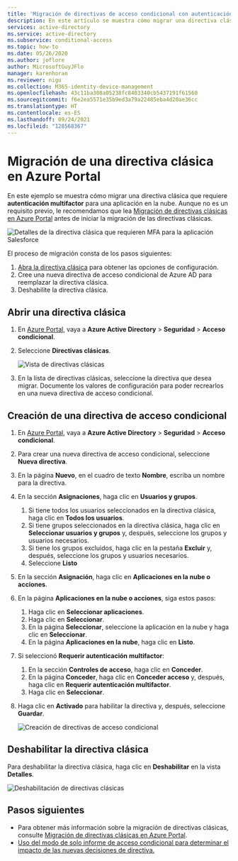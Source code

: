 ```yaml
---
title: 'Migración de directivas de acceso condicional con autenticación multifactor: Azure Active Directory'
description: En este artículo se muestra cómo migrar una directiva clásica que requiere autenticación multifactor en Azure Portal.
services: active-directory
ms.service: active-directory
ms.subservice: conditional-access
ms.topic: how-to
ms.date: 05/26/2020
ms.author: joflore
author: MicrosoftGuyJFlo
manager: karenhoran
ms.reviewer: nigu
ms.collection: M365-identity-device-management
ms.openlocfilehash: 43c11ba308a05238fc8403340cb5437191f61560
ms.sourcegitcommit: f6e2ea5571e35b9ed3a79a22485eba4d20ae36cc
ms.translationtype: HT
ms.contentlocale: es-ES
ms.lasthandoff: 09/24/2021
ms.locfileid: "128568367"
---
```

# <a name="migrate-a-classic-policy-in-the-azure-portal"></a>Migración de una directiva clásica en Azure Portal

En este ejemplo se muestra cómo migrar una directiva clásica que requiere **autenticación multifactor** para una aplicación en la nube. Aunque no es un requisito previo, le recomendamos que lea [Migración de directivas clásicas en Azure Portal](policy-migration.md) antes de iniciar la migración de las directivas clásicas.

![Detalles de la directiva clásica que requieren MFA para la aplicación Salesforce](./media/policy-migration/33.png)

El proceso de migración consta de los pasos siguientes:

1. [Abra la directiva clásica](#open-a-classic-policy) para obtener las opciones de configuración.
1. Cree una nueva directiva de acceso condicional de Azure AD para reemplazar la directiva clásica. 
1. Deshabilite la directiva clásica.

## <a name="open-a-classic-policy"></a>Abrir una directiva clásica

1. En [Azure Portal](https://portal.azure.com), vaya a **Azure Active Directory** > **Seguridad** > **Acceso condicional**.
1. Seleccione **Directivas clásicas**.

   ![Vista de directivas clásicas](./media/policy-migration-mfa/12.png)

1. En la lista de directivas clásicas, seleccione la directiva que desea migrar. Documente los valores de configuración para poder recrearlos en una nueva directiva de acceso condicional.

## <a name="create-a-new-conditional-access-policy"></a>Creación de una directiva de acceso condicional

1. En [Azure Portal](https://portal.azure.com), vaya a **Azure Active Directory** > **Seguridad** > **Acceso condicional**.
1. Para crear una nueva directiva de acceso condicional, seleccione **Nueva directiva**.
1. En la página **Nuevo**, en el cuadro de texto **Nombre**, escriba un nombre para la directiva.
1. En la sección **Asignaciones**, haga clic en **Usuarios y grupos**.
   1. Si tiene todos los usuarios seleccionados en la directiva clásica, haga clic en **Todos los usuarios**. 
   1. Si tiene grupos seleccionados en la directiva clásica, haga clic en **Seleccionar usuarios y grupos** y, después, seleccione los grupos y usuarios necesarios.
   1. Si tiene los grupos excluidos, haga clic en la pestaña **Excluir** y, después, seleccione los grupos y usuarios necesarios. 
   1. Seleccione **Listo**
1. En la sección **Asignación**, haga clic en **Aplicaciones en la nube o acciones**.
1. En la página **Aplicaciones en la nube o acciones**, siga estos pasos:
   1. Haga clic en **Seleccionar aplicaciones**.
   1. Haga clic en **Seleccionar**.
   1. En la página **Seleccionar**, seleccione la aplicación en la nube y haga clic en **Seleccionar**.
   1. En la página **Aplicaciones en la nube**, haga clic en **Listo**.
1. Si seleccionó **Requerir autenticación multifactor**:
   1. En la sección **Controles de acceso**, haga clic en **Conceder**.
   1. En la página **Conceder**, haga clic en **Conceder acceso** y, después, haga clic en **Requerir autenticación multifactor**.
   1. Haga clic en **Seleccionar**.
1. Haga clic en **Activado** para habilitar la directiva y, después, seleccione **Guardar**.

   ![Creación de directivas de acceso condicional](./media/policy-migration-mfa/conditional-access-policy-migration.png)

## <a name="disable-the-classic-policy"></a>Deshabilitar la directiva clásica

Para deshabilitar la directiva clásica, haga clic en **Deshabilitar** en la vista **Detalles**.

![Deshabilitación de directivas clásicas](./media/policy-migration-mfa/14.png)

## <a name="next-steps"></a>Pasos siguientes

- Para obtener más información sobre la migración de directivas clásicas, consulte [Migración de directivas clásicas en Azure Portal](policy-migration.md).
- [Uso del modo de solo informe de acceso condicional para determinar el impacto de las nuevas decisiones de directiva.](concept-conditional-access-report-only.md)